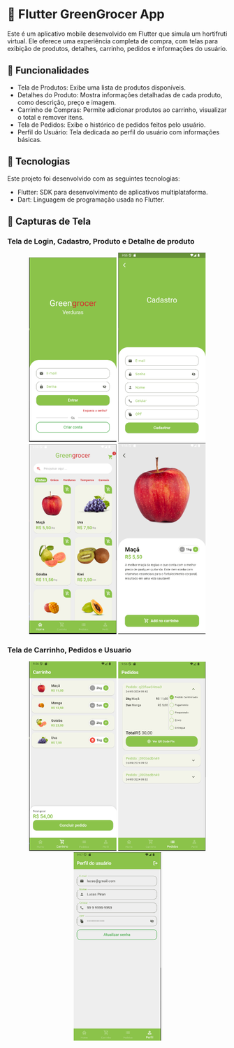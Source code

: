# 🛒 Flutter GreenGrocer App
Este é um aplicativo mobile desenvolvido em Flutter que simula um hortifruti virtual. Ele oferece uma experiência completa de compra, com telas para exibição de produtos, detalhes, carrinho, pedidos e informações do usuário.
## 📱 Funcionalidades
* Tela de Produtos: Exibe uma lista de produtos disponíveis.
* Detalhes do Produto: Mostra informações detalhadas de cada produto, como descrição, preço e imagem.
* Carrinho de Compras: Permite adicionar produtos ao carrinho, visualizar o total e remover itens.
* Tela de Pedidos: Exibe o histórico de pedidos feitos pelo usuário.
* Perfil do Usuário: Tela dedicada ao perfil do usuário com informações básicas.
## 🚀 Tecnologias
Este projeto foi desenvolvido com as seguintes tecnologias:

* Flutter: SDK para desenvolvimento de aplicativos multiplataforma.
* Dart: Linguagem de programação usada no Flutter.

## 📸 Capturas de Tela

### Tela de Login, Cadastro, Produto e Detalhe de produto

<p align="center">
  <img src="./assets/tela_login.png" alt="Tela de Login" width="200" />
  <img src="./assets/tela_cadastro.png" alt="Tela de Cadastro" width="200" />
  <img src="./assets/tela_produto.png" alt="Tela de Produto" width="200" />
  <img src="./assets/tela_detalhe.png" alt="Detalhe produto" width="200" />
</p>

### Tela de Carrinho, Pedidos e Usuario

<p align="center">
  <img src="./assets/carrinho.png" alt="Carrinho" width="200" />
  <img src="./assets/prdidos.png" alt="Pedidos" width="200" />
  <img src="./assets/usuario.png" alt="Usuario" width="200" />
</p>
